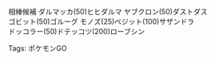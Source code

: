 相棒候補 ダルマッカ(50)ヒヒダルマ ヤブクロン(50)ダストダス  
ゴビット(50)ゴルーグ モノズ(25)ベジット(100)サザンドラ  
ドッコラー(50)ドテッコツ(200)ローブシン  

Tags: ポケモンGO